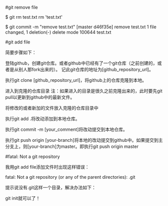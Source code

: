 #git remove file 

$ git rm test.txt
rm 'test.txt'

$ git commit -m "remove test.txt"
[master d46f35e] remove test.txt
 1 file changed, 1 deletion(-)
 delete mode 100644 test.txt






#git add file

简要步骤如下：

登陆github，创建git仓库。或者github中已经有了一个git仓库（之前创建的，或者是从别人那fork出来的）。 
记此git仓库的地址为[github_repository_url]。

执行git clone [github_repository_url]，将github上的仓库克隆到本地。

进入到克隆的仓库目录 
注：如果进入的目录是很久之前克隆出来的，此时要先git pull以更新到github中的最新文件。

将修改的或者新加的文件放入克隆的仓库目录中

执行git add .将改动添加到本地仓库。

执行git commit -m [your_comment]将改动提交到本地仓库。

执行git push origin [your-branch]将本地的改动提交到github中。如果提交到主分支上，则[your-branch]为master。即执行git push origin master


#fatal: Not a git repository

我用git add file添加文件时出现这样错误：

fatal: Not a git repository (or any of the parent directories): .git

提示说没有.git这样一个目录，解决办法如下：

git init就可以了！


